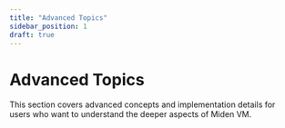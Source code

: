 ```yaml
---
title: "Advanced Topics"
sidebar_position: 1
draft: true
---
```


# Advanced Topics

This section covers advanced concepts and implementation details for users who want to understand the deeper aspects of Miden VM.